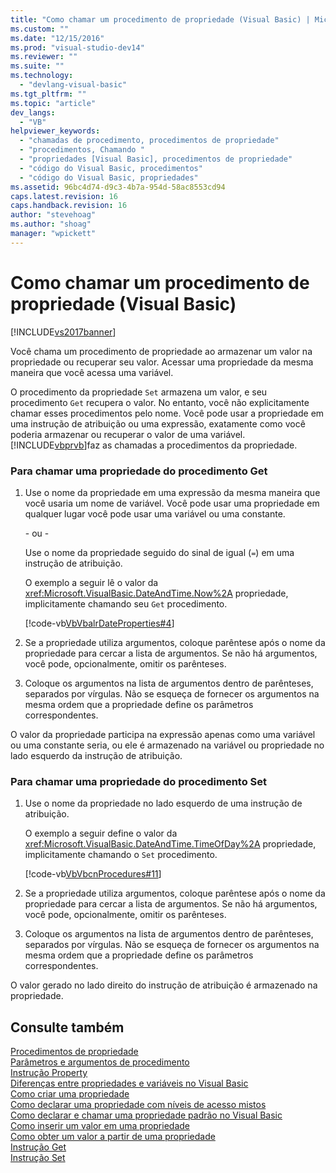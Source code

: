 ```yaml
---
title: "Como chamar um procedimento de propriedade (Visual Basic) | Microsoft Docs"
ms.custom: ""
ms.date: "12/15/2016"
ms.prod: "visual-studio-dev14"
ms.reviewer: ""
ms.suite: ""
ms.technology: 
  - "devlang-visual-basic"
ms.tgt_pltfrm: ""
ms.topic: "article"
dev_langs: 
  - "VB"
helpviewer_keywords: 
  - "chamadas de procedimento, procedimentos de propriedade"
  - "procedimentos, Chamando "
  - "propriedades [Visual Basic], procedimentos de propriedade"
  - "código do Visual Basic, procedimentos"
  - "código do Visual Basic, propriedades"
ms.assetid: 96bc4d74-d9c3-4b7a-954d-58ac8553cd94
caps.latest.revision: 16
caps.handback.revision: 16
author: "stevehoag"
ms.author: "shoag"
manager: "wpickett"
---
```

# Como chamar um procedimento de propriedade (Visual Basic)
[!INCLUDE[vs2017banner](../../../../csharp/includes/vs2017banner.md)]

Você chama um procedimento de propriedade ao armazenar um valor na propriedade ou recuperar seu valor.  Acessar uma propriedade da mesma maneira que você acessa uma variável.  
  
 O procedimento da propriedade `Set` armazena um valor, e seu procedimento `Get` recupera o valor.  No entanto, você não explicitamente chamar esses procedimentos pelo nome.  Você pode usar a propriedade em uma instrução de atribuição ou uma expressão, exatamente como você poderia armazenar ou recuperar o valor de uma variável.  [!INCLUDE[vbprvb](../../../../csharp/programming-guide/concepts/linq/includes/vbprvb_md.md)]faz as chamadas a procedimentos da propriedade.  
  
### Para chamar uma propriedade do procedimento Get  
  
1.  Use o nome da propriedade em uma expressão da mesma maneira que você usaria um nome de variável.  Você pode usar uma propriedade em qualquer lugar você pode usar uma variável ou uma constante.  
  
     \- ou \-  
  
     Use o nome da propriedade seguido do sinal de igual \(`=`\) em uma instrução de atribuição.  
  
     O exemplo a seguir lê o valor da <xref:Microsoft.VisualBasic.DateAndTime.Now%2A> propriedade, implicitamente chamando seu `Get` procedimento.  
  
     [!code-vb[VbVbalrDateProperties#4](../../../../visual-basic/programming-guide/language-features/procedures/codesnippet/VisualBasic/how-to-call-a-property-procedure_1.vb)]  
  
2.  Se a propriedade utiliza argumentos, coloque parêntese após o nome da propriedade para cercar a lista de argumentos.  Se não há argumentos, você pode, opcionalmente, omitir os parênteses.  
  
3.  Coloque os argumentos na lista de argumentos dentro de parênteses, separados por vírgulas.  Não se esqueça de fornecer os argumentos na mesma ordem que a propriedade define os parâmetros correspondentes.  
  
 O valor da propriedade participa na expressão apenas como uma variável ou uma constante seria, ou ele é armazenado na variável ou propriedade no lado esquerdo da instrução de atribuição.  
  
### Para chamar uma propriedade do procedimento Set  
  
1.  Use o nome da propriedade no lado esquerdo de uma instrução de atribuição.  
  
     O exemplo a seguir define o valor da <xref:Microsoft.VisualBasic.DateAndTime.TimeOfDay%2A> propriedade, implicitamente chamando o `Set` procedimento.  
  
     [!code-vb[VbVbcnProcedures#11](../../../../visual-basic/programming-guide/language-features/procedures/codesnippet/VisualBasic/how-to-call-a-property-procedure_2.vb)]  
  
2.  Se a propriedade utiliza argumentos, coloque parêntese após o nome da propriedade para cercar a lista de argumentos.  Se não há argumentos, você pode, opcionalmente, omitir os parênteses.  
  
3.  Coloque os argumentos na lista de argumentos dentro de parênteses, separados por vírgulas.  Não se esqueça de fornecer os argumentos na mesma ordem que a propriedade define os parâmetros correspondentes.  
  
 O valor gerado no lado direito do instrução de atribuição é armazenado na propriedade.  
  
## Consulte também  
 [Procedimentos de propriedade](../../../../visual-basic/programming-guide/language-features/procedures/property-procedures.md)   
 [Parâmetros e argumentos de procedimento](../../../../visual-basic/programming-guide/language-features/procedures/procedure-parameters-and-arguments.md)   
 [Instrução Property](../../../../visual-basic/language-reference/statements/property-statement.md)   
 [Diferenças entre propriedades e variáveis no Visual Basic](../../../../visual-basic/programming-guide/language-features/procedures/differences-between-properties-and-variables.md)   
 [Como criar uma propriedade](../../../../visual-basic/programming-guide/language-features/procedures/how-to-create-a-property.md)   
 [Como declarar uma propriedade com níveis de acesso mistos](../Topic/How%20to:%20Declare%20a%20Property%20with%20Mixed%20Access%20Levels%20\(Visual%20Basic\).md)   
 [Como declarar e chamar uma propriedade padrão no Visual Basic](../../../../visual-basic/programming-guide/language-features/procedures/how-to-declare-and-call-a-default-property.md)   
 [Como inserir um valor em uma propriedade](../../../../visual-basic/programming-guide/language-features/procedures/how-to-put-a-value-in-a-property.md)   
 [Como obter um valor a partir de uma propriedade](../Topic/How%20to:%20Get%20a%20Value%20from%20a%20Property%20\(Visual%20Basic\).md)   
 [Instrução Get](../../../../visual-basic/language-reference/statements/get-statement.md)   
 [Instrução Set](../../../../visual-basic/language-reference/statements/set-statement.md)